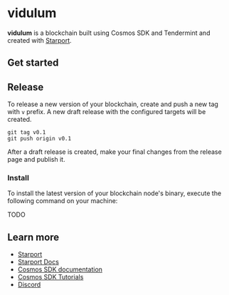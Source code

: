 # vidulum

**vidulum** is a blockchain built using Cosmos SDK and Tendermint and created with [Starport](https://github.com/tendermint/starport).

## Get started

## Release

To release a new version of your blockchain, create and push a new tag with `v` prefix. A new draft release with the configured targets will be created.

```
git tag v0.1
git push origin v0.1
```

After a draft release is created, make your final changes from the release page and publish it.

### Install

To install the latest version of your blockchain node's binary, execute the following command on your machine:

TODO

## Learn more

- [Starport](https://github.com/tendermint/starport)
- [Starport Docs](https://docs.starport.network)
- [Cosmos SDK documentation](https://docs.cosmos.network)
- [Cosmos SDK Tutorials](https://tutorials.cosmos.network)
- [Discord](https://discord.gg/cosmosnetwork)
